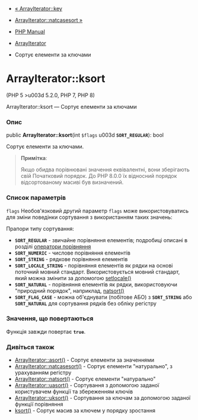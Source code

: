 - [« ArrayIterator::key](arrayiterator.key.md)
- [ArrayIterator::natcasesort »](arrayiterator.natcasesort.md)

- [PHP Manual](index.md)
- [ArrayIterator](class.arrayiterator.md)
- Сортує елементи за ключами

# ArrayIterator::ksort

(PHP 5 \>u003d 5.2.0, PHP 7, PHP 8)

ArrayIterator::ksort — Сортує елементи за ключами

### Опис

public **ArrayIterator::ksort**(int `$flags` u003d **`SORT_REGULAR`**): bool

Сортує елементи за ключами.

> **Примітка**:
>
> Якщо обидва порівнювані значення еквівалентні, вони зберігають свій
> Початковий порядок. До PHP 8.0.0 їх відносний порядок
> відсортованому масиві був визначений.

### Список параметрів

`flags`
Необов'язковий другий параметр `flags` може використовуватись для
зміни поведінки сортування з використанням таких значень:

Прапори типу сортування:

- **`SORT_REGULAR`** - звичайне порівняння елементів; подробиці
описані в розділі [оператори порівняння](language.operators.comparison.md)
- **`SORT_NUMERIC`** - числове порівняння елементів
- **`SORT_STRING`** - рядкове порівняння елементів
- **`SORT_LOCALE_STRING`** - порівняння елементів як рядки на основі
поточний мовний стандарт. Використовується мовний стандарт,
який можна змінити за допомогою
[setlocale()](function.setlocale.md)
- **`SORT_NATURAL`** - порівняння елементів як рядки, використовуючи
"природний порядок", наприклад, [natsort()](function.natsort.md)
- **`SORT_FLAG_CASE`** - можна об'єднувати (побітове АБО) з
**`SORT_STRING`** або **`SORT_NATURAL`** для сортування рядків без
обліку регістру

### Значення, що повертаються

Функція завжди повертає **`true`**.

### Дивіться також

- [ArrayIterator::asort()](arrayiterator.asort.md) - Сортує
елементи за значеннями
- [ArrayIterator::natcasesort()](arrayiterator.natcasesort.md) -
Сортує елементи "натурально", з урахуванням регістру
- [ArrayIterator::natsort()](arrayiterator.natsort.md) - Сортує
елементи "натурально"
- [ArrayIterator::uasort()](arrayiterator.uasort.md) - Сортування з
допомогою заданої користувачем функції та збереженням ключів
- [ArrayIterator::uksort()](arrayiterator.uksort.md) - Сортування за
ключам за допомогою заданої функції порівняння
- [ksort()](function.ksort.md) - Сортує масив за ключем у порядку
зростання
